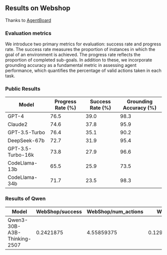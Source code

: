 ## Results on Webshop

Thanks to [AgentBoard](https://hkust-nlp.github.io/agentboard/static/leaderboard.html)

### Evaluation metrics 
We introduce two primary metrics for evaluation: success rate and progress rate. The success rate measures the proportion of instances in which the goal of an environment is achieved. The progress rate reflects the proportion of completed sub-goals. In addition to these, we incorporate grounding accuracy as a fundamental metric in assessing agent performance, which quantifies the percentage of valid actions taken in each task.

### Public Results

| Model           | Progress Rate (%) | Success Rate (%) | Grounding Accuracy (%) |
|-----------------|-------------------|------------------|-------------------------|
| GPT-4           | 76.5              | 39.0             | 98.3                  |
| Claude2         | 74.6             | 37.8             | 95.9                  |
| GPT-3.5-Turbo   | 76.4             | 35.1             | 90.2                  |
| DeepSeek-67b    | 72.7             | 31.9             | 95.4                  |
| GPT-3.5-Turbo-16k| 73.8            | 27.9             | 96.6                  |
| CodeLlama-13b   | 65.5             | 25.9             | 73.5                  |
| CodeLlama-34b   | 71.7             | 23.5             | 98.3                 |


### Results of Qwen

| Model   | WebShop/success | WebShop/num\_actions | WebShop/reward      | WebShop/action\_is\_effective | WebShop/action\_is\_valid | WebShop/success\_purchase | WebShop/success\_find | WebShop/end\_of\_page | WebShop/r\_type | WebShop/r\_att      | WebShop/w\_att      | WebShop/query\_match | WebShop/category\_match | WebShop/title\_score | WebShop/r\_option   | WebShop/w\_option   | WebShop/r\_price    | WebShop/w\_price    | WebShop/pass\@1 |
| ------- | --------------- | -------------------- | ------------------- | ----------------------------- | ------------------------- | ------------------------- | --------------------- | --------------------- | --------------- | ------------------- | ------------------- | -------------------- | ----------------------- | -------------------- | ------------------- | ------------------- | ------------------- | ------------------- | --------------- |
| Qwen3-30B-A3B-Thinking-2507 | 0.2421875       | 4.55859375           | 0.12979300726761667 | 0.6789062499999999            | 0.99375                   | 0.2182291666666667        | 0.05182291666666666   | 0.00078125            | 0.19220703125   | 0.13878751240079365 | 0.11897037713443964 | 0.11490885416666666  | 0.18483072916666665     | 0.1060424876634882   | 0.10315755208333333 | 0.06428346899050025 | 0.20963541666666669 | 0.03497532054172679 | 0.2421875       |
